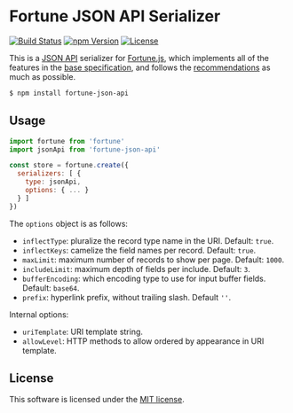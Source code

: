 # Fortune JSON API Serializer

[![Build Status](https://img.shields.io/travis/fortunejs/fortune-json-api/master.svg?style=flat-square)](https://travis-ci.org/fortunejs/fortune-json-api)
[![npm Version](https://img.shields.io/npm/v/fortune-json-api.svg?style=flat-square)](https://www.npmjs.com/package/fortune)
[![License](https://img.shields.io/npm/l/fortune-json-api.svg?style=flat-square)](https://raw.githubusercontent.com/fortunejs/fortune-json-api/master/LICENSE)

This is a [JSON API](http://jsonapi.org) serializer for [Fortune.js](http://fortunejs.com), which implements all of the features in the [base specification](http://jsonapi.org/format/), and follows the [recommendations](http://jsonapi.org/recommendations/) as much as possible.

```sh
$ npm install fortune-json-api
```


## Usage

```js
import fortune from 'fortune'
import jsonApi from 'fortune-json-api'

const store = fortune.create({
  serializers: [ {
    type: jsonApi,
    options: { ... }
  } ]
})
```

The `options` object is as follows:

- `inflectType`: pluralize the record type name in the URI. Default: `true`.
- `inflectKeys`: camelize the field names per record. Default: `true`.
- `maxLimit`: maximum number of records to show per page. Default: `1000`.
- `includeLimit`: maximum depth of fields per include. Default: `3`.
- `bufferEncoding`: which encoding type to use for input buffer fields. Default: `base64`.
- `prefix`: hyperlink prefix, without trailing slash. Default `''`.

Internal options:

- `uriTemplate`: URI template string.
- `allowLevel`: HTTP methods to allow ordered by appearance in URI template.


## License

This software is licensed under the [MIT license](https://raw.githubusercontent.com/fortunejs/fortune-json-api/master/LICENSE).
